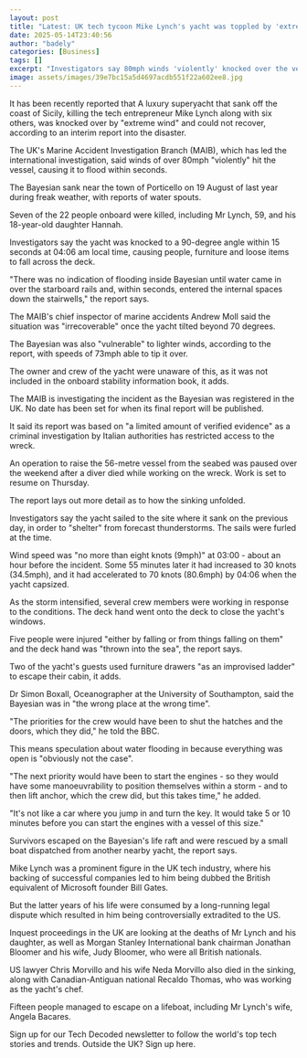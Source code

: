 ```yaml
---
layout: post
title: "Latest: UK tech tycoon Mike Lynch's yacht was toppled by 'extreme wind', update says"
date: 2025-05-14T23:40:56
author: "badely"
categories: [Business]
tags: []
excerpt: "Investigators say 80mph winds 'violently' knocked over the vessel, causing it to flood within seconds."
image: assets/images/39e7bc15a5d4697acdb551f22a602ee8.jpg
---
```


It has been recently reported that A luxury superyacht that sank off the coast of Sicily, killing the tech entrepreneur Mike Lynch along with six others, was knocked over by "extreme wind" and could not recover, according to an interim report into the disaster.

The UK's Marine Accident Investigation Branch (MAIB), which has led the international investigation, said winds of over 80mph "violently" hit the vessel, causing it to flood within seconds.

The Bayesian sank near the town of Porticello on 19 August of last year during freak weather, with reports of water spouts.

Seven of the 22 people onboard were killed, including Mr Lynch, 59, and his 18-year-old daughter Hannah.

Investigators say the yacht was knocked to a 90-degree angle within 15 seconds at 04:06 am local time, causing people, furniture and loose items to fall across the deck.

"There was no indication of flooding inside Bayesian until water came in over the starboard rails and, within seconds, entered the internal spaces down the stairwells," the report says.

The MAIB's chief inspector of marine accidents Andrew Moll said the situation was "irrecoverable" once the yacht tilted beyond 70 degrees.

The Bayesian was also "vulnerable" to lighter winds, according to the report, with speeds of 73mph able to tip it over.

The owner and crew of the yacht were unaware of this, as it was not included in the onboard stability information book, it adds.

The MAIB is investigating the incident as the Bayesian was registered in the UK. No date has been set for when its final report will be published.

It said its report was based on "a limited amount of verified evidence" as a criminal investigation by Italian authorities has restricted access to the wreck.

An operation to raise the 56-metre vessel from the seabed was paused over the weekend after a diver died while working on the wreck. Work is set to resume on Thursday.

The report lays out more detail as to how the sinking unfolded.

Investigators say the yacht sailed to the site where it sank on the previous day, in order to "shelter" from forecast thunderstorms. The sails were furled at the time.

Wind speed was "no more than eight knots (9mph)" at 03:00 - about an hour before the incident. Some 55 minutes later it had increased to 30 knots (34.5mph), and it had accelerated to 70 knots (80.6mph) by 04:06 when the yacht capsized.

As the storm intensified, several crew members were working in response to the conditions. The deck hand went onto the deck to close the yacht's windows.

Five people were injured "either by falling or from things falling on them" and the deck hand was "thrown into the sea", the report says.

Two of the yacht's guests used furniture drawers "as an improvised ladder" to escape their cabin, it adds.

Dr Simon Boxall, Oceanographer at the University of Southampton, said the Bayesian was in "the wrong place at the wrong time". 

"The priorities for the crew would have been to shut the hatches and the doors, which they did," he told the BBC. 

This means speculation about water flooding in because everything was open is "obviously not the case".

"The next priority would have been to start the engines - so they would have some manoeuvrability to position themselves within a storm - and to then lift anchor, which the crew did, but this takes time," he added.

"It's not like a car where you jump in and turn the key. It would take 5 or 10 minutes before you can start the engines with a vessel of this size."

Survivors escaped on the Bayesian's life raft and were rescued by a small boat dispatched from another nearby yacht, the report says.

Mike Lynch was a prominent figure in the UK tech industry, where his backing of successful companies led to him being dubbed the British equivalent of Microsoft founder Bill Gates.

But the latter years of his life were consumed by a long-running legal dispute which resulted in him being controversially extradited to the US.  

Inquest proceedings in the UK are looking at the deaths of Mr Lynch and his daughter, as well as Morgan Stanley International bank chairman Jonathan Bloomer and his wife, Judy Bloomer, who were all British nationals.

US lawyer Chris Morvillo and his wife Neda Morvillo also died in the sinking, along with Canadian-Antiguan national Recaldo Thomas, who was working as the yacht's chef.

Fifteen people managed to escape on a lifeboat, including Mr Lynch's wife, Angela Bacares.

Sign up for our Tech Decoded newsletter to follow the world's top tech stories and trends. Outside the UK? Sign up here.

